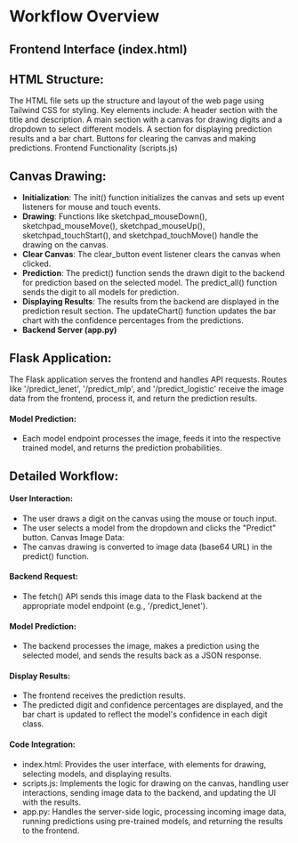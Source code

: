 # Workflow Overview
## Frontend Interface (index.html)

## HTML Structure:

The HTML file sets up the structure and layout of the web page using Tailwind CSS for styling.
Key elements include:
A header section with the title and description.
A main section with a canvas for drawing digits and a dropdown to select different models.
A section for displaying prediction results and a bar chart.
Buttons for clearing the canvas and making predictions.
Frontend Functionality (scripts.js)

## Canvas Drawing:

- **Initialization**: The init() function initializes the canvas and sets up event listeners for mouse and touch events.
- **Drawing**: Functions like sketchpad_mouseDown(), sketchpad_mouseMove(), sketchpad_mouseUp(),    sketchpad_touchStart(), and sketchpad_touchMove() handle the drawing on the canvas.
- **Clear Canvas**: The clear_button event listener clears the canvas when clicked.
- **Prediction**:
    The predict() function sends the drawn digit to the backend for prediction based on the selected model.
    The predict_all() function sends the digit to all models for prediction.
- **Displaying Results**:
    The results from the backend are displayed in the prediction result section.
    The updateChart() function updates the bar chart with the confidence percentages from the predictions.
- **Backend Server (app.py)**

## Flask Application:

The Flask application serves the frontend and handles API requests.
Routes like '/predict_lenet', '/predict_mlp', and '/predict_logistic' receive the image data from the frontend, process it, and return the prediction results.

#### Model Prediction:
 - Each model endpoint processes the image, feeds it into the respective trained model, and returns the prediction probabilities.

## Detailed Workflow:

#### User Interaction:
- The user draws a digit on the canvas using the mouse or touch input.
- The user selects a model from the dropdown and clicks the "Predict" button.
  Canvas Image Data:
- The canvas drawing is converted to image data (base64 URL) in the predict() function.

#### Backend Request:
- The fetch() API sends this image data to the Flask backend at the appropriate model endpoint (e.g., '/predict_lenet').

#### Model Prediction:
- The backend processes the image, makes a prediction using the selected model, and sends the results back as a JSON response.

#### Display Results:
- The frontend receives the prediction results.
- The predicted digit and confidence percentages are displayed, and the bar chart is updated to reflect the model's  confidence in each digit class.

#### Code Integration:
 - index.html: Provides the user interface, with elements for drawing, selecting models, and displaying results.
 - scripts.js: Implements the logic for drawing on the canvas, handling user interactions, sending image data to the backend, and updating the UI with the results.
 - app.py: Handles the server-side logic, processing incoming image data, running predictions using pre-trained models, and returning the results to the frontend.